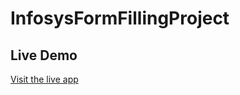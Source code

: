 # InfosysFormFillingProject

## Live Demo
[Visit the live app](https://infosysvoiceformfilling.onrender.com)
